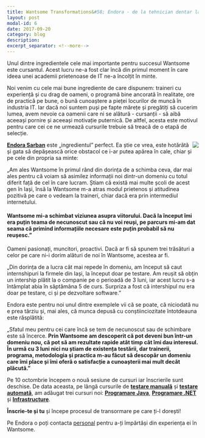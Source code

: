 ```yaml
---
title: Wantsome Transformations&#58; Endora - de la tehnician dentar la junior programmer, la Continental
layout: post
modal-id: 6
date: 2017-09-20
category: blog
description:
excerpt_separator: <!--more-->
---
```

Unul dintre ingredientele cele mai importante pentru succesul Wantsome este cursantul. Acest lucru ne-a fost clar încă din primul moment în care ideea unei academii prietenoase de IT ne-a încolțit în minte.

Noi venim cu cele mai bune ingrediente de care dispunem: traineri cu experiență și cu drag de oameni, o programă bine ancorată în realitate, ore de practică pe bune, o bună cunoaștere a pieței locurilor de muncă în industria IT. Iar dacă noi suntem puși pe fapte mărețe și pregătiți să cucerim lumea, avem nevoie ca oamenii care ni se alătură - cursanții - să aibă aceeași pornire și aceeași motivație puternică. De altfel, acesta este motivul pentru care cei ce ne urmează cursurile trebuie să treacă de o etapă de selecție.
<!--more-->

<img src="{{ site.url }}/img/blog/endora.jpg" align="right"/><a href="https://www.facebook.com/balan.endora" target="_blank"><strong>Endora Sarban</strong></a> este „ingredientul” perfect. Ea știe ce vrea, este hotărâtă și gata să depășească orice obstacol ce i-ar putea apărea în cale, chiar și pe cele din propria sa minte:

„Am ales Wantsome în primul rând din dorința de a schimba ceva, dar mai ales pentru că voiam să asimilez informații noi dintr-un domeniu cu totul diferit față de cel în care lucram. Știam că există mai multe școli de acest gen în Iași, însă la Wantsome m-a atras modul prietenos și atitudinea pozitivă pe care o vedeam la traineri, chiar dacă era prin intermediul internetului.  

<h4>Wantsome mi-a schimbat viziunea asupra viitorului. Dacă la început îmi era puțin teama de necunoscut sau că nu voi reuși, pe parcurs mi-am dat seama că primind informațiile necesare este puțin probabil să nu reușesc.”</h4>

Oameni pasionați, muncitori, proactivi. Dacă ar fi să spunem trei trăsături a celor pe care ni-i dorim alături de noi în Wantsome, acestea ar fi.

„Din dorința de a lucra cât mai repede în domeniu, am început să caut internshipuri la firmele din Iași, la început doar pe testare. Am reușit să obțin un intership plătit la o companie pe o perioadă de 3 luni, iar acest lucru s-a întâmplat abia în săptămâna 5 de curs. Surpriza a fost că intershipul nu era doar pe testare, ci și pe dezvoltare software.”

Endora este pentru noi unul dintre exemplele vii că se poate, că niciodată nu e prea târziu și, mai ales, că munca depusă cu conștiinciozitate întotdeauna este răsplătită:

„Sfatul meu pentru cei care încă se tem de necunoscut sau de schimbare este să încerce. <strong>Prin Wantsome am descoperit că pot deveni bun într-un domeniu nou, că pot să am rezultate rapide atât timp cât îmi dau interesul. În urmă cu 3 luni nici nu știam de existența testării, dar trainerii, programa, metodologia și practica m-au făcut să descopăr un domeniu care îmi place și îmi oferă o satisfacție a cunoașterii mai mult decât plăcută.”</strong>

Pe 10 octombrie începem o nouă sesiune de cursuri iar înscrierile sunt deschise. De data aceasta, pe lângă cursurile de <a href="{{ site.url }}/curs-testare-manuala-iasi"><strong>testare manuală</strong></a> și <a href="{{ site.url }}/curs-testare-automata-iasi"><strong>testare automată</strong></a>, am adăugat trei cursuri noi: <a href="{{ site.url }}/curs-programare-java-iasi"><strong>Programare Java</strong></a>, <a href="{{ site.url }}/curs-programare-dot-net-iasi"><strong>Programare .NET</strong></a> și <a href="{{ site.url }}/curs-infrastructure-iasi"><strong>Infrastructure</strong></a>.

<strong>Înscrie-te și tu</strong> și începe procesul de transormare pe care ți-l dorești!

Pe Endora o poți contacta <a href="https://www.facebook.com/balan.endora" target="_blank">personal</a> pentru a-ți împărtăși din experiența ei în Wantsome.
